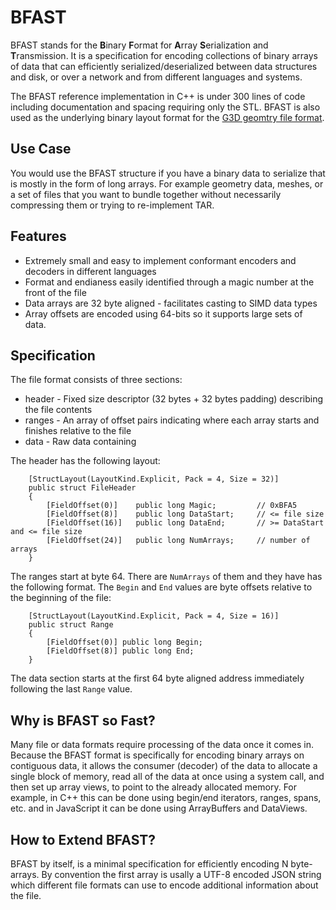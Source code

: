 # BFAST

BFAST stands for the **B**inary **F**ormat for **A**rray **S**erialization and **T**ransmission. 
It is a specification for encoding collections of binary arrays of data that can efficiently serialized/deserialized 
between data structures and disk, or over a network and from different languages and systems. 

The BFAST reference implementation in C++ is under 300 lines of code including documentation and spacing requiring only
the STL. BFAST is also used as the underlying binary layout format for the [G3D geomtry file format](https://github.com/ara3d/g3d).

## Use Case

You would use the BFAST structure if you have a binary data to serialize that is mostly in the form of long 
arrays. For example geometry data, meshes, or a set of files that you want to bundle together without necessarily
compressing them or trying to re-implement TAR. 

## Features

* Extremely small and easy to implement conformant encoders and decoders in different languages 
* Format and endianess easily identified through a magic number at the front of the file
* Data arrays are 32 byte aligned - facilitates casting to SIMD data types
* Array offsets are encoded using 64-bits so it supports large sets of data.

## Specification

The file format consists of three sections:

* header - Fixed size descriptor (32 bytes + 32 bytes padding) describing the file contents   
* ranges - An array of offset pairs indicating where each array starts and finishes relative to the file
* data  - Raw data containing  

The header has the following layout:  

```
    [StructLayout(LayoutKind.Explicit, Pack = 4, Size = 32)]
    public struct FileHeader
    {
        [FieldOffset(0)]    public long Magic;         // 0xBFA5
        [FieldOffset(8)]    public long DataStart;     // <= file size
        [FieldOffset(16)]   public long DataEnd;       // >= DataStart and <= file size
        [FieldOffset(24)]   public long NumArrays;     // number of arrays 
    }
```

The ranges start at byte 64. There are `NumArrays` of them and they have has the following format. The `Begin` and `End` values are byte offsets relative to the beginning of the file:

```
    [StructLayout(LayoutKind.Explicit, Pack = 4, Size = 16)]
    public struct Range
    {
        [FieldOffset(0)] public long Begin;
        [FieldOffset(8)] public long End;
    }		
```

The data section starts at the first 64 byte aligned address immediately following the last `Range` value.

## Why is BFAST so Fast? 

Many file or data formats require processing of the data once it comes in. Because the BFAST format is specifically for encoding binary arrays on contiguous data, 
it allows the consumer (decoder) of the data to allocate a single block of memory, read all of the data at once using a system call, and then set up array views, 
to point to the already allocated memory. For example, in C++ this can be done using begin/end iterators, ranges, spans, etc. and in JavaScript it can be done 
using ArrayBuffers and DataViews. 

## How to Extend BFAST?

BFAST by itself, is a minimal specification for efficiently encoding N byte-arrays. By convention the first array is usally a UTF-8 encoded JSON string which 
different file formats can use to encode additional information about the file.